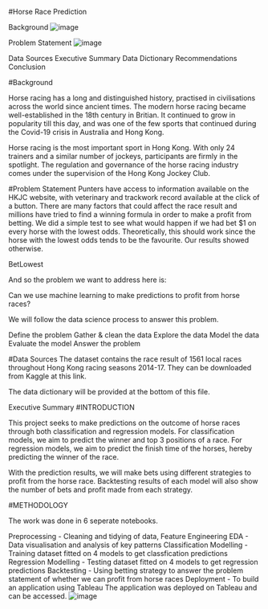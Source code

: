 #Horse Race Prediction


Background
![image](https://github.com/Parikshitnh72/Horse_prediction/assets/153513327/8c4b2743-0f43-4129-9dd0-0d7a3f7de3a4)












Problem Statement
![image](https://github.com/Parikshitnh72/Horse_prediction/assets/153513327/76c0fd83-e5e0-4fc2-b82b-ed8e437702fb)






Data Sources
Executive Summary
Data Dictionary
Recommendations
Conclusion

#Background

Horse racing has a long and distinguished history, practised in civilisations across the world since ancient times. The modern horse racing became well-established in the 18th century in Britian. It continued to grow in popularity till this day, and was one of the few sports that continued during the Covid-19 crisis in Australia and Hong Kong.

Horse racing is the most important sport in Hong Kong. With only 24 trainers and a similar number of jockeys, participants are firmly in the spotlight. The regulation and governance of the horse racing industry comes under the supervision of the Hong Kong Jockey Club.

#Problem Statement
Punters have access to information available on the HKJC website, with veterinary and trackwork record available at the click of a button. There are many factors that could affect the race result and millions have tried to find a winning formula in order to make a profit from betting. We did a simple test to see what would happen if we had bet $1 on every horse with the lowest odds. Theoretically, this should work since the horse with the lowest odds tends to be the favourite. Our results showed otherwise.

BetLowest

And so the problem we want to address here is:

Can we use machine learning to make predictions to profit from horse races?

We will follow the data science process to answer this problem.

Define the problem
Gather & clean the data
Explore the data
Model the data
Evaluate the model
Answer the problem

#Data Sources
The dataset contains the race result of 1561 local races throughout Hong Kong racing seasons 2014-17. They can be downloaded from Kaggle at this link.

The data dictionary will be provided at the bottom of this file.

Executive Summary
#INTRODUCTION

This project seeks to make predictions on the outcome of horse races through both classification and regression models. For classification models, we aim to predict the winner and top 3 positions of a race. For regression models, we aim to predict the finish time of the horses, hereby predicting the winner of the race.

With the prediction results, we will make bets using different strategies to profit from the horse race. Backtesting results of each model will also show the number of bets and profit made from each strategy.

#METHODOLOGY

The work was done in 6 seperate notebooks.

Preprocessing - Cleaning and tidying of data, Feature Engineering
EDA - Data visualisation and analysis of key patterns
Classification Modelling - Training dataset fitted on 4 models to get classfication predictions
Regression Modelling - Testing dataset fitted on 4 models to get regression predictions
Backtesting - Using betting strategy to answer the problem statement of whether we can profit from horse races
Deployment - To build an application using Tableau
The application was deployed on Tableau and can be accessed. 
![image](https://github.com/Parikshitnh72/Horse_prediction/assets/153513327/e5e722e7-9dc7-479d-999e-5cf43ca3b199)

